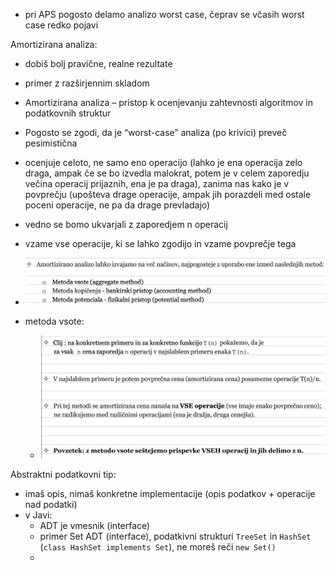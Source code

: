 - pri APS pogosto delamo analizo worst case, čeprav se včasih worst case redko pojavi

Amortizirana analiza:
- dobiš bolj pravične, realne rezultate
- primer z razširjennim skladom
- Amortizirana analiza – pristop k ocenjevanju zahtevnosti algoritmov in podatkovnih struktur
- Pogosto se zgodi, da je “worst-case” analiza (po krivici) preveč pesimistična
- ocenjuje celoto, ne samo eno operacijo (lahko je ena operacija zelo draga, ampak če se bo izvedla malokrat, potem je v celem zaporedju večina operacij prijaznih, ena je pa draga), zanima nas kako je v povprečju (upošteva drage operacije, ampak jih porazdeli med ostale poceni operacije, ne pa da drage prevladajo)
- vedno se bomo ukvarjali z zaporedjem n operacij
- vzame vse operacije, ki se lahko zgodijo in vzame povprečje tega

- ![600](../../Images3/Pasted%20image%2020250225092309.png)
- metoda vsote:
	- ![600](../../Images3/Pasted%20image%2020250225092336.png)

Abstraktni podatkovni tip:
- imaš opis, nimaš konkretne implementacije (opis podatkov + operacije nad podatki)
- v Javi:
	- ADT je vmesnik (interface)
	- primer Set ADT (interface), podatkivni strukturi `TreeSet` in `HashSet` (`class HashSet implements Set`), ne moreš reči `new Set()`
	- 
